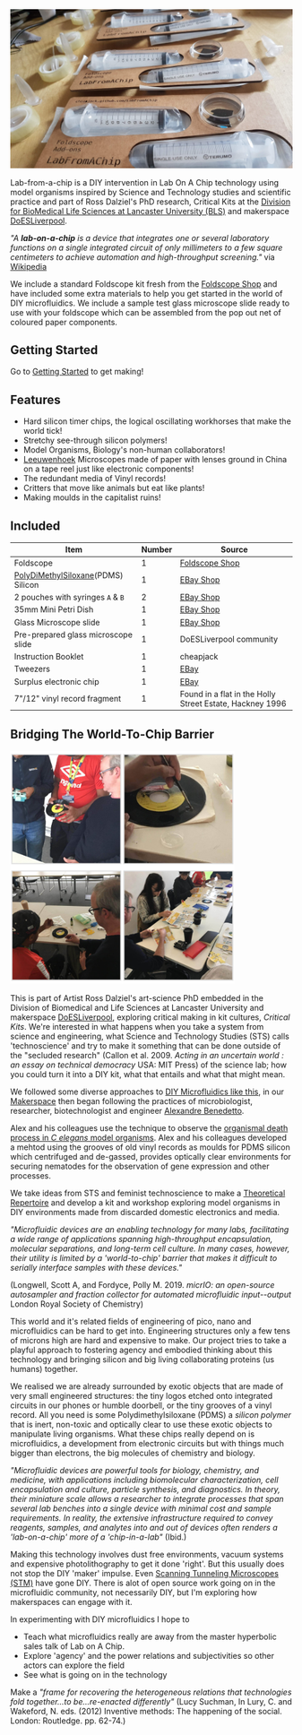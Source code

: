 <img src="images/LabPacking1.jpg" width="600">

Lab-from-a-chip is a DIY intervention in Lab On A Chip technology using model organisms inspired by Science and Technology studies and scientific practice and part of Ross Dalziel's PhD research, Critical Kits at the [Division for BioMedical Life Sciences at Lancaster University (BLS)](https://www.lancaster.ac.uk/biomedical-and-life-sciences/) and makerspace [DoESLiverpool](https://www.lancaster.ac.uk/biomedical-and-life-sciences).

*\"A* ***lab-on-a-chip*** *is a device that integrates one or several laboratory functions on a single integrated circuit of only millimeters to a few square centimeters to achieve automation and high-throughput screening.\"* via
[Wikipedia](https://en.wikipedia.org/wiki/Lab-on-a-chip)

We include a standard Foldscope kit fresh from the [Foldscope Shop](https://www.foldscope.com/) and have included some extra materials to help you get started in the world of DIY microfluidics. We include a sample test glass microscope slide ready to use with your foldscope which can be assembled from the pop out net of coloured paper components.

## Getting Started

Go to [Getting Started](./GettingStarted.md) to get making!

## Features

-   Hard silicon timer chips, the logical oscillating workhorses that
    make the world tick!
-   Stretchy see-through silicon polymers!
-   Model Organisms, Biology's non-human collaborators!
-   [Leeuwenhoek](https://en.wikipedia.org/wiki/Antonie_van_Leeuwenhoek) Microscopes made of paper with lenses ground in China on a tape reel just like electronic components!
-   The redundant media of Vinyl records!
-   Critters that move like animals but eat like plants!
-   Making moulds in the capitalist ruins!

## Included

Item|Number|Source
---|---|---
Foldscope|1|[Foldscope Shop](https://www.foldscope.com/)
[PolyDiMethylSiloxane](https://en.wikipedia.org/wiki/Polydimethylsiloxane)(PDMS) Silicon|1|[EBay Shop](https://www.ebay.co.uk/itm/0-5kg-Clear-Electronic-Potting-Compound-PV-Solar-Cell-Encapsulant-PDMS-RV/323393673289)
2 pouches with syringes `A` & `B`|2|[EBay Shop](https://www.ebay.co.uk/itm/Terumo-Sterile-Syringes-Hypodermic-Luer-Slip-Syringe-1ml-2-5ml-5ml-10ml-20ml-30m/263962579871)
35mm Mini Petri Dish|1|[EBay Shop](https://www.ebay.co.uk/itm/10-Pcs-Laboratory-Plastic-Petri-Dish-Sterile-Cell-Tissue-Culture-Dishes-35mm/292809086404)
Glass Microscope slide|1|[EBay Shop](https://www.ebay.co.uk/itm/Professional-50-pcs-Blank-Microscope-Slides-Cover-Glass-Lab-Prep-ground-edges/283412415605)
Pre-prepared glass microscope slide|1|DoESLiverpool community
Instruction Booklet|1|cheapjack
Tweezers|1|[EBay](https://www.ebay.co.uk/itm/10PC-TWEEZER-SET-FOR-PRECISE-ELECTRONICS-MODELLING-JEWELLERY-BEADING-WIRE-WORK/173541962441)
Surplus electronic chip|1|[EBay](https://www.ebay.co.uk/itm/NE555-Timer-Chips-5-Pack-IC-PCB-Free-UK-P-P/231668892136)
7"/12" vinyl record fragment|1|Found in a flat in the Holly Street Estate, Hackney 1996


<!--Glass coverslips|3|[Ebay Shop](https://www.ebay.co.uk/itm/100-Glass-Micro-Cover-Slips-Glass-Blank-Lab-Coverslip-Microscope-Slide-Cover/164281210287)-->


## Bridging The World-To-Chip Barrier

<img alt="Workshop at Liverpool John Moores University with Dr Rod Dillon, 2019" src="images/workshopmontage.jpg" width="400">

This is part of Artist Ross Dalziel's art-science PhD embedded in the Division of Biomedical and Life Sciences at Lancaster University and makerspace [DoESLiverpool](https://doesliverpool.com), exploring critical making in kit cultures, *Critical Kits*. We're interested in what happens when you take a system from science and engineering, what Science and Technology Studies (STS) calls 'technoscience' and try to make it something that can be done outside of the "secluded research" (Callon et al. 2009. *Acting in an uncertain world : an essay on technical democracy* USA: MIT Press) of the science lab; how you could turn it into a DIY kit, what that entails and what that might mean.

We followed some diverse approaches to [DIY Microfluidics like this](http://fab.cba.mit.edu/classes/S62.12/people/tsai.liz/index.html), in our [Makerspace](https://github.com/DoESLiverpool/Wearables/wiki/Bio-Blog-2019#algae-microfluidics-doesliverpool) then began following the practices of microbiologist, researcher, biotechnologist and engineer [Alexandre Benedetto](https://www.lancaster.ac.uk/health-and-medicine/about-us/people/alexandre-benedetto).

Alex and his colleagues use the technique to observe the [organismal death process in *C elegans* model organisms](https://linkinghub.elsevier.com/retrieve/pii/S2211124718302316). Alex and his colleagues developed a mehtod using the grooves of old vinyl records as moulds for PDMS silicon which centrifuged and de-gassed, provides optically clear environments for securing nematodes for the observation of gene expression and other processes.

We take ideas from STS and feminist technoscience to make a [Theoretical Repertoire](./TheoreticalRepertoire.md) and develop a kit and workshop exploring model organisms in DIY environments made from discarded domestic electronics and media.

*"Microfluidic devices are an enabling technology for many labs,
facilitating a wide range of applications spanning high-throughput
encapsulation, molecular separations, and long-term cell culture. In
many cases, however, their utility is limited by a 'world-to-chip'
barrier that makes it difficult to serially interface samples with these
devices."*

(Longwell, Scott A, and Fordyce, Polly M. 2019. *micrIO: an open-source
autosampler and fraction collector for automated microfluidic
input--output* London Royal Society of Chemistry)

This world and it's related fields of engineering of pico, nano and microfluidics can be hard to get into. Engineering structures only a few tens of microns high are hard and expensive to make. Our project tries to take a playful approach to fostering agency and embodied thinking about this technology and bringing silicon and big living collaborating proteins (us humans) together.

We realised we are already surrounded by exotic objects that are made of very small engineered structures: the tiny logos etched onto integrated circuits in our phones or humble doorbell, or the tiny grooves of a vinyl record. All you need is some Polydimethylsiloxane (PDMS) a *silicon polymer* that is inert, non-toxic and optically clear to use these exotic objects to manipulate living organisms. What these chips really depend on is microfluidics, a development from electronic circuits but with things much bigger than electrons, the big molecules of chemistry and biology.

*"Microfluidic devices are powerful tools for biology, chemistry, and
medicine, with applications including biomolecular characterization,
cell encapsulation and culture, particle synthesis, and diagnostics. In
theory, their miniature scale allows a researcher to integrate processes
that span several lab benches into a single device with minimal cost and
sample requirements. In reality, the extensive infrastructure required
to convey reagents, samples, and analytes into and out of devices often
renders a 'lab-on-a-chip' more of a 'chip-in-a-lab"* (Ibid.)

Making this technology involves dust free environments, vacuum systems and expensive photolithography to get it done 'right'. But this usually does not stop the DIY 'maker' impulse. Even [Scanning Tunneling Microscopes (STM)](http://dberard.com/home-buit-stm) have gone DIY.  There is alot of open source work going on in the microfluidic community, not necessarily DIY, but I'm exploring how makerspaces can engage with it.

In experimenting with DIY microfluidics I hope to

-   Teach what microfluidics really are away from the master hyperbolic
    sales talk of Lab on A Chip.
-   Explore 'agency' and the power relations and subjectivities so other
    actors can explore the field
-   See what is going on in the technology

Make a *"frame for recovering the heterogeneous relations that technologies fold together...to be...re-enacted differently"* (Lucy Suchman, In Lury, C. and Wakeford, N. eds. (2012) Inventive methods: The happening of the social. London: Routledge. pp. 62-74.)
